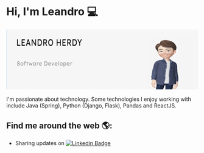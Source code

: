 # Hi, I'm Leandro 💻

<img src="https://github.com/LHerdy/LHerdy/blob/master/banner/img.png?raw=true">  

I'm passionate about technology. Some technologies I enjoy working with include Java (Spring), Python (Django, Flask), Pandas and ReactJS.


## Find me around the web 🌎: 

- Sharing updates on [![Linkedin Badge](https://img.shields.io/badge/-LinkedIn-blue?style=flat-square&logo=Linkedin&logoColor=white&link=https://www.linkedin.com/in/leandroherdy/)](https://www.linkedin.com/in/leandroherdy/)





